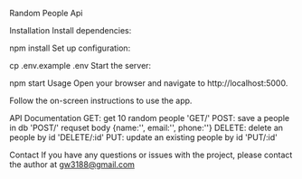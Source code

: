 Random People Api

Installation
Install dependencies:

npm install
Set up configuration:

cp .env.example .env
Start the server:

npm start
Usage
Open your browser and navigate to http://localhost:5000.

Follow the on-screen instructions to use the app.

API Documentation
GET: get 10 random people 'GET/'
POST: save a people in db 'POST/'
requset body {name:'', email:'', phone:''}
DELETE: delete an people by id 'DELETE/:id'
PUT: update an existing people by id 'PUT/:id'

Contact
If you have any questions or issues with the project, please contact the author at gw3188@gmail.com
